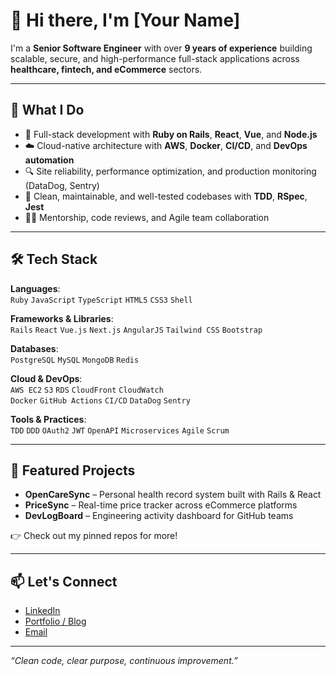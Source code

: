 # 👋 Hi there, I'm [Your Name]

I'm a **Senior Software Engineer** with over **9 years of experience** building scalable, secure, and high-performance full-stack applications across **healthcare, fintech, and eCommerce** sectors.

---

## 💼 What I Do

- 🔧 Full-stack development with **Ruby on Rails**, **React**, **Vue**, and **Node.js**
- ☁️ Cloud-native architecture with **AWS**, **Docker**, **CI/CD**, and **DevOps automation**
- 🔍 Site reliability, performance optimization, and production monitoring (DataDog, Sentry)
- 🧪 Clean, maintainable, and well-tested codebases with **TDD**, **RSpec**, **Jest**
- 👨‍🏫 Mentorship, code reviews, and Agile team collaboration

---

## 🛠️ Tech Stack

**Languages**:  
`Ruby` `JavaScript` `TypeScript` `HTML5` `CSS3` `Shell`

**Frameworks & Libraries**:  
`Rails` `React` `Vue.js` `Next.js` `AngularJS` `Tailwind CSS` `Bootstrap`

**Databases**:  
`PostgreSQL` `MySQL` `MongoDB` `Redis`

**Cloud & DevOps**:  
`AWS EC2` `S3` `RDS` `CloudFront` `CloudWatch`  
`Docker` `GitHub Actions` `CI/CD` `DataDog` `Sentry`

**Tools & Practices**:  
`TDD` `DDD` `OAuth2` `JWT` `OpenAPI` `Microservices` `Agile` `Scrum`

---

## 📌 Featured Projects

- **OpenCareSync** – Personal health record system built with Rails & React  
- **PriceSync** – Real-time price tracker across eCommerce platforms  
- **DevLogBoard** – Engineering activity dashboard for GitHub teams

👉 Check out my pinned repos for more!

---

## 📫 Let's Connect

- [LinkedIn](https://www.linkedin.com/in/yourprofile)
- [Portfolio / Blog](https://your-portfolio.com)
- [Email](mailto:your.email@example.com)

---

_“Clean code, clear purpose, continuous improvement.”_
